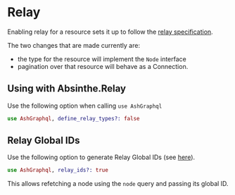 # Relay

Enabling relay for a resource sets it up to follow the [relay specification](https://relay.dev/graphql/connections.htm).

The two changes that are made currently are:

* the type for the resource will implement the `Node` interface
* pagination over that resource will behave as a Connection.

## Using with Absinthe.Relay

Use the following option when calling `use AshGraphql`

```elixir
use AshGraphql, define_relay_types?: false
```

## Relay Global IDs

Use the following option to generate Relay Global IDs (see
[here](https://relay.dev/graphql/objectidentification.htm)).

```elixir
use AshGraphql, relay_ids?: true
```

This allows refetching a node using the `node` query and passing its global ID.
